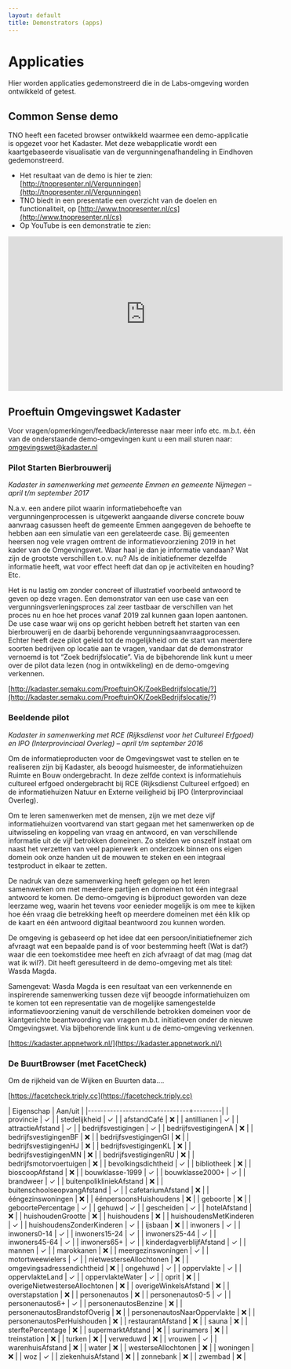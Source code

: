 ```yaml
---
layout: default
title: Demonstrators (apps)
---
```


# Applicaties
Hier worden applicaties gedemonstreerd die in de Labs-omgeving worden ontwikkeld of getest.

## Common Sense demo
TNO heeft een faceted browser ontwikkeld waarmee een demo-applicatie is opgezet voor het Kadaster. Met deze webapplicatie wordt een kaartgebaseerde visualisatie van de vergunningenafhandeling in Eindhoven gedemonstreerd.

- Het resultaat van de demo is hier te zien: [http://tnopresenter.nl/Vergunningen](http://tnopresenter.nl/Vergunningen)
- TNO biedt in een presentatie een overzicht van de doelen en functionaliteit, op [http://www.tnopresenter.nl/cs](http://www.tnopresenter.nl/cs)
- Op YouTube is een demonstratie te zien:
<iframe width="560" height="315" src="https://www.youtube.com/embed/EGTMvd5jYd4" frameborder="0" allowfullscreen></iframe> 

## Proeftuin Omgevingswet Kadaster
Voor vragen/opmerkingen/feedback/interesse naar meer info etc. m.b.t. één van de onderstaande demo-omgevingen kunt u een mail sturen naar: <omgevingswet@kadaster.nl>

### Pilot Starten Bierbrouwerij

*Kadaster in samenwerking met gemeente Emmen en gemeente Nijmegen – april t/m september 2017*
 
N.a.v. een andere pilot waarin informatiebehoefte van vergunningenprocessen is uitgewerkt aangaande diverse concrete bouw aanvraag casussen heeft de gemeente Emmen aangegeven de behoefte te hebben aan een simulatie van een gerelateerde case. Bij gemeenten heersen nog vele vragen omtrent de informatievoorziening 2019 in het kader van de Omgevingswet. Waar haal je dan je informatie vandaan? Wat zijn de grootste verschillen t.o.v. nu? Als de initiatiefnemer dezelfde informatie heeft, wat voor effect heeft dat dan op je activiteiten en houding? Etc. 
 
Het is nu lastig om zonder concreet of illustratief voorbeeld antwoord te geven op deze vragen. Een demonstrator van een use case van een vergunningsverleningsproces zal zeer tastbaar de verschillen van het proces nu en hoe het proces vanaf 2019 zal kunnen gaan lopen aantonen. De use case waar wij ons op gericht hebben betreft het starten van een bierbrouwerij en de daarbij behorende vergunningsaanvraagprocessen. Echter heeft deze pilot geleid tot de mogelijkheid om de start van meerdere soorten bedrijven op locatie aan te vragen, vandaar dat de demonstrator vernoemd is tot “Zoek bedrijfslocatie”. Via de bijbehorende link kunt u meer over de pilot data lezen (nog in ontwikkeling) en de demo-omgeving verkennen.

[http://kadaster.semaku.com/ProeftuinOK/ZoekBedrijfslocatie/?](http://kadaster.semaku.com/ProeftuinOK/ZoekBedrijfslocatie/?)

### Beeldende pilot
*Kadaster in samenwerking met RCE (Rijksdienst voor het Cultureel Erfgoed) en IPO (Interprovinciaal Overleg) – april t/m september 2016*

Om de informatieproducten voor de Omgevingswet vast te stellen en te realiseren zijn bij Kadaster, als beoogd huismeester, de informatiehuizen Ruimte en Bouw ondergebracht. In deze zelfde context is informatiehuis cultureel erfgoed ondergebracht bij RCE (Rijksdienst Cultureel erfgoed) en de informatiehuizen Natuur en Externe veiligheid bij IPO (Interprovinciaal Overleg).

Om te leren samenwerken met de mensen, zijn we met deze vijf informatiehuizen voortvarend van start gegaan met het samenwerken op de uitwisseling en koppeling van vraag en antwoord, en van verschillende informatie uit de vijf betrokken domeinen. Zo stelden we onszelf instaat om naast het verzetten van veel papierwerk en onderzoek binnen ons eigen domein ook onze handen uit de mouwen te steken en een integraal testproduct in elkaar te zetten. 

De nadruk van deze samenwerking heeft gelegen op het leren samenwerken om met meerdere partijen en domeinen tot één integraal antwoord te komen. De demo-omgeving is bijproduct geworden van deze leerzame weg, waarin het tevens voor eenieder mogelijk is om mee te kijken hoe één vraag die betrekking heeft op meerdere domeinen met één klik op de kaart en één antwoord digitaal beantwoord zou kunnen worden. 

De omgeving is gebaseerd op het idee dat een persoon/initiatiefnemer zich afvraagt wat een bepaalde pand is of voor bestemming heeft (Wat is dat?) waar die een toekomstidee mee heeft en zich afvraagt of dat mag (mag dat wat ik wil?). Dit heeft geresulteerd in de demo-omgeving met als titel: Wasda Magda. 

Samengevat: Wasda Magda is een resultaat van een verkennende en inspirerende samenwerking tussen deze vijf beoogde informatiehuizen om te komen tot een representatie van de mogelijke samengestelde informatievoorziening vanuit de verschillende betrokken domeinen voor de klantgerichte beantwoording van vragen m.b.t. initiatieven onder de nieuwe Omgevingswet. Via bijbehorende link kunt u de demo-omgeving verkennen. 
 
[https://kadaster.appnetwork.nl/](https://kadaster.appnetwork.nl/)

### De BuurtBrowser (met FacetCheck)
Om de rijkheid van de Wijken en Buurten data....

[https://facetcheck.triply.cc](https://facetcheck.triply.cc)

| Eigenschap                     | Aan/uit |
|--------------------------------+---------|
| provincie                      | ✓       |
| stedelijkheid                  | ✓       |
| afstandCafé                    | ❌      |
| antillianen                    | ✓       |
| attractieAfstand               | ✓       |
| bedrijfsvestigingen            | ✓       |
| bedrijfsvestigingenA           | ❌      |
| bedrijfsvestigingenBF          | ❌      |
| bedrijfsvestigingenGI          | ❌      |
| bedrijfsvestigingenHJ          | ❌      |
| bedrijfsvestigingenKL          | ❌      |
| bedrijfsvestigingenMN          | ❌      |
| bedrijfsvestigingenRU          | ❌      |
| bedrijfsmotorvoertuigen        | ❌      |
| bevolkingsdichtheid            | ✓       |
| bibliotheek                    | ❌      |
| bioscoopAfstand                | ❌      |
| bouwklasse-1999                | ✓       |
| bouwklasse2000+                | ✓       |
| brandweer                      | ✓       |
| buitenpolikliniekAfstand       | ❌      |
| buitenschoolseopvangAfstand    | ✓       |
| cafetariumAfstand              | ❌      |
| ééngezinswoningen              | ❌      |
| éénpersoonsHuishoudens         | ❌      |
| geboorte                       | ❌      |
| geboortePercentage             | ✓       |
| gehuwd                         | ✓       |
| gescheiden                     | ✓       |
| hotelAfstand                   | ❌      |
| huishoudenGrootte              | ❌      |
| huishoudens                    | ❌      |
| huishoudensMetKinderen         | ✓       |
| huishoudensZonderKinderen      | ✓       |
| ijsbaan                        | ❌      |
| inwoners                       | ✓       |
| inwoners0-14                   | ✓       |
| inwoners15-24                  | ✓       |
| inwoners25-44                  | ✓       |
| inwoners45-64                  | ✓       |
| inwoners65+                    | ✓       |
| kinderdagverblijfAfstand       | ✓       |
| mannen                         | ✓       |
| marokkanen                     | ❌      |
| meergezinswoningen             | ✓       |
| motortweewielers               | ✓       |
| nietwesterseAllochtonen        | ❌      |
| omgevingsadressendichtheid     | ❌      |
| ongehuwd                       | ✓       |
| oppervlakte                    | ✓       |
| oppervlakteLand                | ✓       |
| oppervlakteWater               | ✓       |
| oprit                          | ❌      |
| overigeNietwesterseAllochtonen | ❌      |
| overigeWinkelsAfstand          | ❌      |
| overstapstation                | ❌      |
| personenautos                  | ❌      |
| personenautos0-5               | ✓       |
| personenautos6+                | ✓       |
| personenautosBenzine           | ❌      |
| personenautosBrandstofOverig   | ❌      |
| personenautosNaarOppervlakte   | ❌      |
| personenautosPerHuishouden     | ❌      |
| restaurantAfstand              | ❌      |
| sauna                          | ❌      |
| sterftePercentage              | ❌      |
| supermarktAfstand              | ❌      |
| surinamers                     | ❌      |
| treinstation                   | ❌      |
| turken                         | ❌      |
| verweduwd                      | ❌      |
| vrouwen                        | ✓       |
| warenhuisAfstand               | ❌      |
| water                          | ❌      |
| westerseAllochtonen            | ❌      |
| woningen                       | ❌      |
| woz                            | ✓       |
| ziekenhuisAfstand              | ❌      |
| zonnebank                      | ❌      |
| zwembad                        | ❌      |
